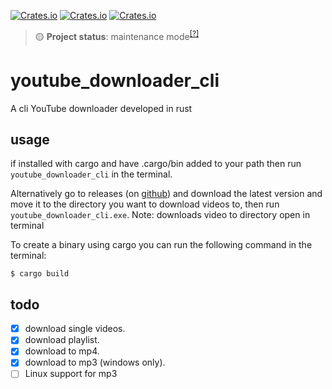 [![Crates.io](https://img.shields.io/crates/v/youtube_downloader_cli?style=for-the-badge)](https://crates.io/crates/youtube_downloader_cli)
[![Crates.io](https://img.shields.io/crates/d/youtube_downloader_cli?style=for-the-badge)](https://crates.io/crates/youtube_downloader_cli)
[![Crates.io](https://img.shields.io/crates/l/youtube_downloader_cli?style=for-the-badge)](https://crates.io/crates/youtube_downloader_cli)<br>
> 🟡 **Project status**: maintenance mode<sup>[[?]](https://github.com/Kaifungamedev/.github/blob/main/docs/repo-status.md)</sup>

# youtube_downloader_cli
A cli YouTube downloader developed in rust

## usage
if installed with cargo and have .cargo/bin added to your path 
    then run  `youtube_downloader_cli` in the terminal.
    
Alternatively go to releases (on [github](https://github.com/Kaifungamedev/youtube_downloader_rust/releases)) and download the latest version and move it to the directory you want to download videos to, then run `youtube_downloader_cli.exe`. 
Note: downloads video to directory open in terminal

To create a binary using cargo you can run the following command in the terminal:
```
$ cargo build
```

## todo
- [x] download single videos.
- [x] download playlist.
- [x] download to mp4.
- [x] download to mp3 (windows only).
- [ ] Linux support for mp3